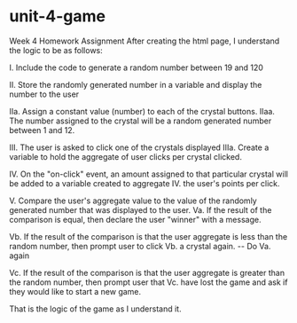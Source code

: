 # unit-4-game
Week 4 Homework Assignment
After creating the html page, I understand the logic to be as follows:

I. Include the code to generate a random number between 19 and 120

II. Store the randomly generated number in a variable and display the number to the user

IIa. Assign a constant value (number) to each of the crystal buttons.
IIaa. The number assigned to the crystal will be a random generated number between 1 and 12.

III. The user is asked to click one of the crystals displayed
IIIa.  Create a variable to hold the aggregate of user clicks per crystal clicked.

IV. On the "on-click" event, an amount assigned to that particular crystal will be added to a variable created to aggregate
IV. the user's points per click.

V. Compare the user's aggregate value to the value of the randomly generated number that was displayed to the user.
Va. If the result of the comparison is equal, then declare the user "winner" with a message.

Vb. If the result of the comparison is that the user aggregate is less than the random number, then prompt user to click
Vb. a crystal again.
-- Do Va. again

Vc. If the result of the comparison is that the user aggregate is greater than the random number, then prompt user that
Vc. have lost the game and ask if they would like to start a new game.

That is the logic of the game as I understand it.
